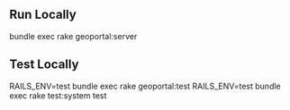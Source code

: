 ## Run Locally
bundle exec rake geoportal:server

## Test Locally

RAILS_ENV=test bundle exec rake geoportal:test
RAILS_ENV=test bundle exec rake test:system test